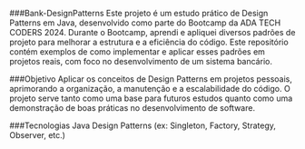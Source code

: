 

###Bank-DesignPatterns
Este projeto é um estudo prático de Design Patterns em Java, desenvolvido como parte do Bootcamp da ADA TECH CODERS 2024. Durante o Bootcamp, aprendi e apliquei diversos padrões de projeto para melhorar a estrutura e a eficiência do código. Este repositório contém exemplos de como implementar e aplicar esses padrões em projetos reais, com foco no desenvolvimento de um sistema bancário.

###Objetivo
Aplicar os conceitos de Design Patterns em projetos pessoais, aprimorando a organização, a manutenção e a escalabilidade do código. O projeto serve tanto como uma base para futuros estudos quanto como uma demonstração de boas práticas no desenvolvimento de software.

###Tecnologias
Java
Design Patterns (ex: Singleton, Factory, Strategy, Observer, etc.)
